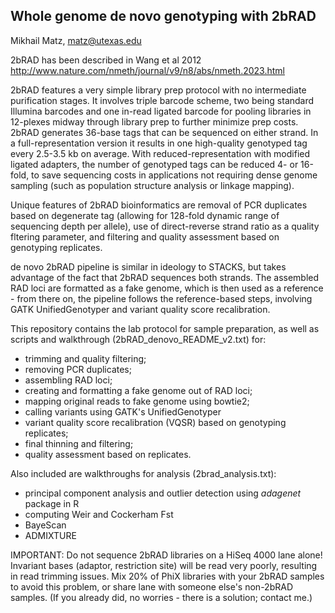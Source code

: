 Whole genome de novo genotyping with 2bRAD
------------------------------------------

Mikhail Matz, matz@utexas.edu

2bRAD has been described in Wang et al 2012 
http://www.nature.com/nmeth/journal/v9/n8/abs/nmeth.2023.html 

2bRAD features a very simple library prep protocol with no intermediate purification stages. It involves triple barcode scheme, two being standard Illumina barcodes and one in-read ligated barcode for pooling libraries in 12-plexes midway through library prep to further minimize prep costs. 2bRAD generates 36-base tags that can be sequenced on either strand. In a full-representation version it results in one high-quality genotyped tag every 2.5-3.5 kb on average. With reduced-representation with modified ligated adapters, the number of genotyped tags can be reduced 4- or 16-fold, to save sequencing costs in applications not requiring dense genome sampling (such as population structure analysis or linkage mapping). 

Unique features of 2bRAD bioinformatics are removal of PCR duplicates based on degenerate tag (allowing for 128-fold dynamic range of sequencing depth per allele), use of direct-reverse strand ratio as a quality fltering parameter, and filtering and quality assessment based on genotyping replicates.

de novo 2bRAD pipeline is similar in ideology to STACKS, but takes advantage of the fact that 2bRAD sequences both strands. The assembled RAD loci are formatted as a fake genome, which is then used as a reference - from there on, the pipeline follows the reference-based steps, involving GATK UnifiedGenotyper and variant quality score recalibration. 

This repository contains the lab protocol for sample preparation, as well as scripts and walkthrough (2bRAD_denovo_README_v2.txt) for:
- trimming and quality filtering;
- removing PCR duplicates;
- assembling RAD loci;
- creating and formatting a fake genome out of RAD loci;
- mapping original reads to fake genome using bowtie2;
- calling variants using GATK's UnifiedGenotyper
- variant quality score recalibration (VQSR) based on genotyping replicates;
- final thinning and filtering;
- quality assessment based on replicates.

Also included are walkthroughs for analysis (2brad_analysis.txt):
- principal component analysis and outlier detection using *adagenet* package in R
- computing Weir and Cockerham Fst
- BayeScan
- ADMIXTURE

IMPORTANT: Do not sequence 2bRAD libraries on a HiSeq 4000 lane alone! Invariant bases (adaptor, restriction site) will be read very poorly, resulting in read trimming issues. Mix 20% of PhiX libraries with your 2bRAD samples to avoid this problem, or share lane with someone else's non-2bRAD samples. (If you already did, no worries - there is a solution; contact me.)
